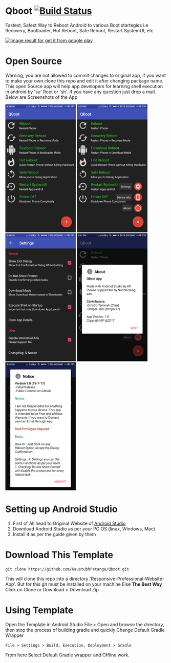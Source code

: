 # Qboot [![Build Status](https://travis-ci.org/KaustubhPatange/Qboot.svg?branch=master)](https://travis-ci.org/KaustubhPatange/Qboot)
Fastest, Safest Way to Reboot Android to various Boot startegies i.e Recovery, Bootloader, Hot Reboot, Safe Reboot, Restart SystemUI, etc

<a href="https://play.google.com/store/apps/details?id=com.kpstv.qboot"><img class="irc_mi aligncenter" src="https://upload.wikimedia.org/wikipedia/commons/thumb/c/cd/Get_it_on_Google_play.svg/2000px-Get_it_on_Google_play.svg.png" alt="Image result for get it from google play" width="305" height="90" /></a>

# Open Source
Warning, you are not allowed to commit changes to original app, if you want to make your own clone this repo and edit it after changing package name. This open Source app will help app developers for learning shell execution in android by 'su' Root or 'sh'. If you have any question just drop a mail. Below are Screenshots of the App

<img src="https://github.com/KaustubhPatange/Qboot/raw/master/ScreenShot/screen1.png" width="220" height="400" alt="Image 1">                   <img src="https://github.com/KaustubhPatange/Qboot/raw/master/ScreenShot/screen2.png" width="220" height="400" alt="Image 2">                   <img src="https://github.com/KaustubhPatange/Qboot/raw/master/ScreenShot/screen3.png" width="220" height="400" alt="Image 3"> 
<img src="https://github.com/KaustubhPatange/Qboot/raw/master/ScreenShot/screen4.png" width="220" height="400" alt="Image 4">   <img src="https://github.com/KaustubhPatange/Qboot/raw/master/ScreenShot/screen5.png" width="220" height="400" alt="Image 5"> 
# Setting up Android Studio
1. First of All head to Original Website of <a href="https://developer.android.com/studio/index.html">Android Studio</a>
2. Download Android Studio as per your PC OS (linux, Windows, Mac)
3. Install it as per the guide given by them

# Download This Template
<pre><code>git clone https://github.com/KaustubhPatange/Qboot.git</code></pre>
This will clone this repo into a directory 'Responsive-Professional-Website-App'. But for this git must be installed on your machine
Else <b>The Best Way</b> Click on Clone or Download > Download Zip 

# Using Template
Open the Template in Android Studio File > Open and browse the directory, then stop the process of building gradle and quickly Change Default Gradle Wrapper
<pre><code>File > Settings > Build, Execution, Deployment > Gradle</code></pre>
From here Select Default Gradle wrapper and Offline work.
